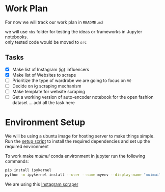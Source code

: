 # Work Plan
For now we will track our work plan in `README.md`

we will use `nbs` folder for testing the ideas or frameworks in Jupyter notebooks.  
only tested code would be moved to `src`

## Tasks
- [x] Make list of Instagram (ig) influencers 
- [x] Make list of Websites to scrape
- [ ] Prioritize the type of wardrobe we are going to focus on `V0`
- [ ] Decide on ig scraping mechanism
- [ ] Make template for website scraping
- [ ] Get a working version of auto-encoder notebook for the open fashion dataset
... add all the task here

# Environment Setup
We will be using a ubuntu image for hosting server to make things simple.
Run the [setup script](setup.sh) to install the required dependencies and set up the required environment

To work make *muimui* conda environment in jupyter run the following commands:
```bash
pip install ipykernel
python -m ipykernel install --user --name myenv --display-name "muimui"
```

We are using this [Instagram scraper](https://github.com/rarcega/instagram-scraper)
